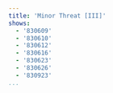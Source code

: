 ```yaml
---
title: 'Minor Threat [III]'
shows:
  - '830609'
  - '830610'
  - '830612'
  - '830616'
  - '830623'
  - '830626'
  - '830923'
...
```

